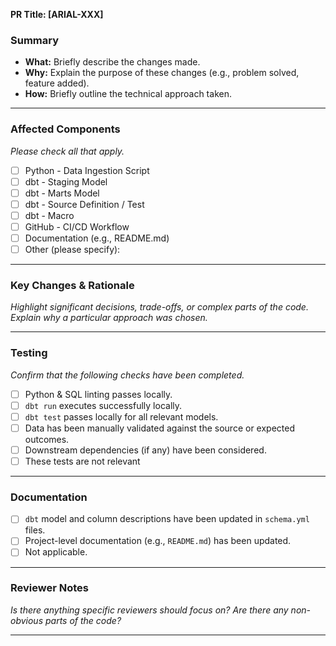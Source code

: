 **PR Title: [ARIAL-XXX]**

### Summary

* **What:** Briefly describe the changes made.
* **Why:** Explain the purpose of these changes (e.g., problem solved, feature added).
* **How:** Briefly outline the technical approach taken.

---

### Affected Components

*Please check all that apply.*

-   [ ] Python - Data Ingestion Script
-   [ ] dbt - Staging Model
-   [ ] dbt - Marts Model
-   [ ] dbt - Source Definition / Test
-   [ ] dbt - Macro
-   [ ] GitHub - CI/CD Workflow
-   [ ] Documentation (e.g., README.md)
-   [ ] Other (please specify):

---

### Key Changes & Rationale

*Highlight significant decisions, trade-offs, or complex parts of the code. Explain *why* a particular approach was chosen.*

---

### Testing

*Confirm that the following checks have been completed.*

-   [ ] Python & SQL linting passes locally.
-   [ ] `dbt run` executes successfully locally.
-   [ ] `dbt test` passes locally for all relevant models.
-   [ ] Data has been manually validated against the source or expected outcomes.
-   [ ] Downstream dependencies (if any) have been considered.
-   [ ] These tests are not relevant
---

### Documentation

-   [ ] `dbt` model and column descriptions have been updated in `schema.yml` files.
-   [ ] Project-level documentation (e.g., `README.md`) has been updated.
-   [ ] Not applicable.

---

### Reviewer Notes

*Is there anything specific reviewers should focus on? Are there any non-obvious parts of the code?*

---
